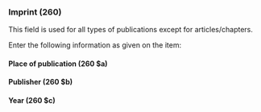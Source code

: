 ### Imprint (260)

This field is used for all types of publications except for articles/chapters.  
  
Enter the following information as given on the item:

#### Place of publication (260 $a)

#### Publisher (260 $b)

#### Year (260 $c)